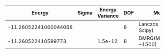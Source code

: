|       Energy          |  Sigma          | Energy Variance  | DOF      |Method                                                     | Data repository                |
| ----------------------| --------------- | -----------------| ------- |------------------------------------------------------------|------------------------------- |
| -11.26052241060044068 |                 |                  |   8     | Lanczos (Quspin + Scipy)                                   | https://weinbe58.github.io/QuSpin/ |
|-11.260522410599773 |                 |  1.5e-12  |   8     | DMRG(MaxBondDim ~1500) |  |
